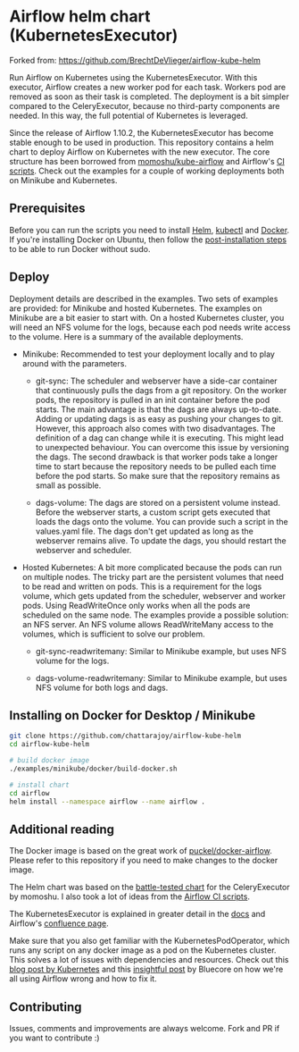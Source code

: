 # Airflow helm chart (KubernetesExecutor)

Forked from: https://github.com/BrechtDeVlieger/airflow-kube-helm

Run Airflow on Kubernetes using the KubernetesExecutor. 
With this executor, Airflow creates a new worker pod for each task. 
Workers pod are removed as soon as their task is completed. 
The deployment is a bit simpler compared to the CeleryExecutor, because no third-party components are needed.
In this way, the full potential of Kubernetes is leveraged.

Since the release of Airflow 1.10.2, the KubernetesExecutor has become stable enough to be used in production. 
This repository contains a helm chart to deploy Airflow on Kubernetes with the new executor. 
The core structure has been borrowed from [momoshu/kube-airflow](https://github.com/mumoshu/kube-airflow) and
Airflow's [CI scripts](https://github.com/apache/airflow/tree/master/scripts/ci/kubernetes).
Check out the examples for a couple of working deployments both on Minikube and Kubernetes.


## Prerequisites

Before you can run the scripts you need to install 
[Helm](https://docs.helm.sh/using_helm/#installing-helm), 
[kubectl](https://kubernetes.io/docs/tasks/tools/install-kubectl/) and 
[Docker](https://docs.docker.com/install/). 
If you're installing Docker on Ubuntu, then follow the 
[post-installation steps](https://docs.docker.com/install/linux/linux-postinstall/)
to be able to run Docker without sudo.


## Deploy

Deployment details are described in the examples. 
Two sets of examples are provided: for Minikube and hosted Kubernetes.
The examples on Minikube are a bit easier to start with.
On a hosted Kubernetes cluster, you will need an NFS volume for the logs, because
each pod needs write access to the volume. 
Here is a summary of the available deployments.

* Minikube: Recommended to test your deployment locally and to play around with the parameters.

  * git-sync: The scheduler and webserver have a side-car container that continuously pulls the dags from a git repository.
  On the worker pods, the repository is pulled in an init container before the pod starts.
  The main advantage is that the dags are always up-to-date. 
  Adding or updating dags is as easy as pushing your changes to git. 
  However, this approach also comes with two disadvantages. 
  The definition of a dag can change while it is executing. 
  This might lead to unexpected behaviour. 
  You can overcome this issue by versioning the dags. 
  The second drawback is that worker pods take a longer time to start because the repository needs to be pulled
  each time before the pod starts. So make sure that the repository remains as small as possible.
  
  * dags-volume: The dags are stored on a persistent volume instead. 
  Before the webserver starts, a custom script gets executed that loads the dags onto the volume.
  You can provide such a script in the values.yaml file. 
  The dags don't get updated as long as the webserver remains alive. 
  To update the dags, you should restart the webserver and scheduler.
  
* Hosted Kubernetes: A bit more complicated because the pods can run on multiple nodes.
The tricky part are the persistent volumes that need to be read and written on pods.
This is a requirement for the logs volume, which gets updated from the scheduler, webserver and worker pods.
Using ReadWriteOnce only works when all the pods are scheduled on the same node.
The examples provide a possible solution: an NFS server.
An NFS volume allows ReadWriteMany access to the volumes, which is sufficient to solve our problem.

  * git-sync-readwritemany: Similar to Minikube example, but uses NFS volume for the logs.
  
  * dags-volume-readwritemany: Similar to Minikube example, but uses NFS volume for both logs and dags.
  
## Installing on Docker for Desktop / Minikube


```bash
git clone https://github.com/chattarajoy/airflow-kube-helm
cd airflow-kube-helm

# build docker image
./examples/minikube/docker/build-docker.sh

# install chart
cd airflow
helm install --namespace airflow --name airflow .
```

## Additional reading

The Docker image is based on the great work of [puckel/docker-airflow](https://github.com/puckel/docker-airflow).
Please refer to this repository if you need to make changes to the docker image. 

The Helm chart was based on the [battle-tested chart](https://github.com/mumoshu/kube-airflow) for the CeleryExecutor by momoshu.
I also took a lot of ideas from the [Airflow CI scripts](https://github.com/apache/airflow/tree/master/scripts/ci/kubernetes/kube).

The KubernetesExecutor is explained in greater detail in the [docs](https://airflow.apache.org/kubernetes.html?highlight=kubernetes%20executor)
and Airflow's [confluence page](https://cwiki.apache.org/confluence/pages/viewpage.action?pageId=71013666).

Make sure that you also get familiar with the KubernetesPodOperator, which runs any script on any docker image
as a pod on the Kubernetes cluster. This solves a lot of issues with dependencies and resources.
Check out this [blog post by Kubernetes](https://kubernetes.io/blog/2018/06/28/airflow-on-kubernetes-part-1-a-different-kind-of-operator/)
and this [insightful post](https://medium.com/bluecore-engineering/were-all-using-airflow-wrong-and-how-to-fix-it-a56f14cb0753) by Bluecore
on how we're all using Airflow wrong and how to fix it.


## Contributing

Issues, comments and improvements are always welcome. Fork and PR if you want to contribute :)
